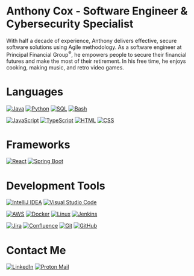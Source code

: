 # Anthony Cox - Software Engineer & Cybersecurity Specialist
With half a decade of experience, Anthony delivers effective, secure software solutions using Agile methodology.
As a software engineer at Principal Financial Group<sup>&#174;</sup>, he empowers people to secure their financial futures
and make the most of their retirement. In his free time, he enjoys cooking, making music, and retro video games.

# Languages
[![Java](https://img.shields.io/badge/Java-%23ED8B00.svg?&style=for-the-badge&logo=openjdk&logoColor=white)](https://www.oracle.com/java/)
[![Python](https://img.shields.io/badge/Python-3776AB?&style=for-the-badge&logo=python&logoColor=fff)](https://www.python.org/)
[![SQL](https://img.shields.io/badge/SQL-%2307405e.svg?&style=for-the-badge&logo=sqlite&logoColor=white)](https://aws.amazon.com/what-is/sql/)
[![Bash](https://img.shields.io/badge/Bash-4EAA25?&style=for-the-badge&logo=gnubash&logoColor=fff)](https://www.gnu.org/software/bash/manual/bash.html#What-is-Bash_003f)

[![JavaScript](https://img.shields.io/badge/JavaScript-323330?style=for-the-badge&logo=javascript&logoColor=F7DF1E "JavaScript")](https://developer.mozilla.org/en-US/docs/Web/JavaScript)
[![TypeScript](https://img.shields.io/badge/TypeScript-007ACC?style=for-the-badge&logo=typescript&logoColor=white "TypeScript")](https://www.typescriptlang.org/)
[![HTML](https://img.shields.io/badge/HTML-E34F26?style=for-the-badge&logo=html5&logoColor=white)](https://developer.mozilla.org/en-US/docs/Web/HTML)
[![CSS](https://img.shields.io/badge/CSS-1572B6?style=for-the-badge&logo=css3&logoColor=white)](https://developer.mozilla.org/en-US/docs/Web/CSS)

# Frameworks
[![React](https://img.shields.io/badge/React-%2320232a.svg?style=for-the-badge&logo=react&logoColor=%2361DAFB)](https://react.dev/)
[![Spring Boot](https://img.shields.io/badge/Spring%20Boot-6DB33F?style=for-the-badge&logo=springboot&logoColor=fff)](https://spring.io/)

# Development Tools
[![IntelliJ IDEA](https://img.shields.io/badge/IntelliJ%20Idea-673AB8.svg?style=for-the-badge&logo=intellij-idea&logoColor=white)](https://www.jetbrains.com/idea/)
[![Visual Studio Code](https://img.shields.io/badge/Visual%20Studio%20Code-0078d7.svg?style=for-the-badge&logo=visual-studio-code&logoColor=white)](https://code.visualstudio.com/)

[![AWS](https://img.shields.io/badge/AWS-%23FF9900.svg?style=for-the-badge&logo=aws&logoColor=white)](https://aws.amazon.com/)
[![Docker](https://img.shields.io/badge/Docker-2496ED?style=for-the-badge&logo=docker&logoColor=fff)](https://www.docker.com/)
[![Linux](https://img.shields.io/badge/Linux-FCC624?style=for-the-badge&logo=linux&logoColor=black)](https://www.redhat.com/en/topics/linux/what-is-linux)
[![Jenkins](https://img.shields.io/badge/Jenkins-D24939?style=for-the-badge&logo=jenkins&logoColor=white)](https://www.jenkins.io/)

[![Jira](https://img.shields.io/badge/Jira-0052CC?style=for-the-badge&logo=jira&logoColor=fff)](https://www.atlassian.com/software/jira)
[![Confluence](https://img.shields.io/badge/Confluence-0052CC?style=for-the-badge&logo=jira&logoColor=fff)](https://www.atlassian.com/software/confluence)
[![Git](https://img.shields.io/badge/Git-F05032?style=for-the-badge&logo=git&logoColor=fff)](https://git-scm.com/)
[![GitHub](https://img.shields.io/badge/GitHub-%23121011.svg?&style=for-the-badge&logo=github&logoColor=white)](https://github.com/AnthonyCxx)

# Contact Me
[![LinkedIn](https://img.shields.io/badge/linkedin-%230077B5.svg?&style=for-the-badge&logo=linkedin&logoColor=white)](https://www.linkedin.com/in/anthony-r-cox/)
[![Proton Mail](https://img.shields.io/badge/Proton%20Mail-6D4AFF?style=for-the-badge&logo=protonmail&logoColor=fff)]((mailto:anthonycxx@protonmail.com))

